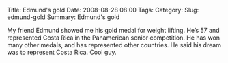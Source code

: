 Title: Edmund's gold
Date: 2008-08-28 08:00
Tags: 
Category: 
Slug: edmund-gold
Summary:  Edmund's gold



My friend Edmund showed me his gold medal for weight lifting. 
He’s 57 and represented Costa Rica in the Panamerican senior competition. 
He has won many other medals, and has represented other countries. 
He said his dream was to represent Costa Rica. Cool guy.